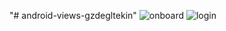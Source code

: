 "# android-views-gzdegltekin" 
![onboard](https://user-images.githubusercontent.com/24462161/126073326-c53cd52e-f522-4cfa-871e-b26f1d75d24c.png)
![login](https://user-images.githubusercontent.com/24462161/126073332-690b1ae2-1700-40dc-9aa4-6a9d4a0ac85e.png)
